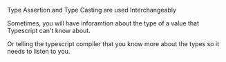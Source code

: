 Type Assertion and Type Casting are used Interchangeably 

Sometimes, you will have inforamtion about the type of a value that Typescript can't know about.

Or telling the typescript compiler that you know more about the types so it needs to listen to you.



